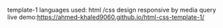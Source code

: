 template-1
languages used: html /css
design responsive by media query
live demo:https://ahmed-khaled9060.github.io/html-css-template-1/
  

